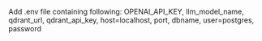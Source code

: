Add .env file containing following: OPENAI_API_KEY, llm_model_name,  qdrant_url,
qdrant_api_key, host=localhost, port, dbname, user=postgres, password
